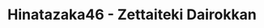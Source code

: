 ---
layout: amara
title: Hinatazaka46 - Zettaiteki Dairokkan
description: >+
    Translation by @sasori39883522

    Director: Akira Kashida
    Choreographer: CRE8BOY
    Planner: Keita Gaikawa
    Producer: Hiroto Hashimoto (AOI Pro.),
    Kaneki Tokumura (Bitstar)
    Production: BitStar

    Lyrics：Akimoto Yasushi
    Music & Arrangement：SATORI shiraishi
id: DrDuTJ0MyJ9H
lang: en
subtitles: 日向坂46絶対的第六感.en.vtt
video_url: https://youtu.be/qUZagu-NL_s
thumbnail: https://i.ytimg.com/vi/qUZagu-NL_s/maxresdefault.jpg
plink: https://hinatacampaign.github.io/zettaiteki-dairokkan.html
---